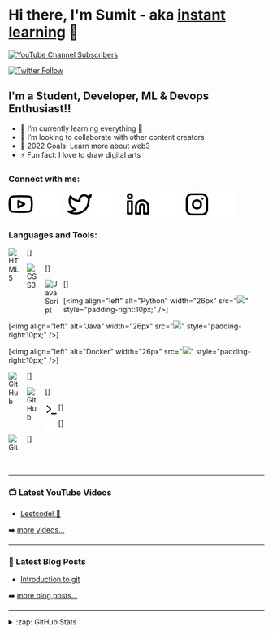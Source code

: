 # Hi there, I'm Sumit - aka [instant learning][youtube] 👋 

[![YouTube Channel Subscribers](https://img.shields.io/youtube/channel/subscribers/UCPIXa3qnZ4GRpZGxNa5SR5Q?logo=youtube&logoColor=red&style=for-the-badge)][youtube]

[![Twitter Follow](https://img.shields.io/twitter/follow/SumitSah_Jr?color=1DA1F2&logo=twitter&style=for-the-badge)](https://twitter.com/intent/follow?original_referer=https://github.com/SumitSah_Jr&screen_name=SumitSah_jr)



## I'm a Student, Developer, ML & Devops Enthusiast!!

- 🌱 I’m currently learning everything 🤣
- 👯 I’m looking to collaborate with other content creators
- 🥅 2022 Goals: Learn more about web3
- ⚡ Fun fact: I love to draw digital arts


### Connect with me:

[![website](./img/youtube-light.svg)](shorturl.at/cuJLO#gh-light-mode-only)
[![website](./img/youtube-dark.svg)](shorturl.at/cuJLO#gh-dark-mode-only)
&nbsp;&nbsp;
[![website](./img/twitter-light.svg)](https://twitter.com/SumitSah_Jr#gh-light-mode-only)
[![website](./img/twitter-dark.svg)](https://twitter.com/SumitSah_Jr#gh-dark-mode-only)
&nbsp;&nbsp;
[![website](./img/linkedin-light.svg)](https://www.linkedin.com/in/sumit-prasad-sah/#gh-light-mode-only)
[![website](./img/linkedin-dark.svg)](https://www.linkedin.com/in/sumit-prasad-sah/#gh-dark-mode-only)
&nbsp;&nbsp;
[![website](./img/instagram-light.svg)](https://www.instagram.com/sumitsah_jr/#gh-light-mode-only)
[![website](./img/instagram-dark.svg)](https://www.instagram.com/sumitsah_jr/#gh-dark-mode-only)

### Languages and Tools:

[<img align="left" alt="HTML5" width="26px" src="https://cdn.jsdelivr.net/gh/devicons/devicon/icons/html5/html5-original.svg" style="padding-right:10px;" />]

[<img align="left" alt="CSS3" width="26px" src="https://cdn.jsdelivr.net/gh/devicons/devicon/icons/css3/css3-original.svg" style="padding-right:10px;" />]

[<img align="left" alt="JavaScript" width="26px" src="https://cdn.jsdelivr.net/gh/devicons/devicon/icons/javascript/javascript-original.svg" style="padding-right:10px;" />]

[<img align="left" alt="Python" width="26px" src="<img src="https://cdn.jsdelivr.net/gh/devicons/devicon/icons/python/python-original.svg" />" style="padding-right:10px;" />]

[<img align="left" alt="Java" width="26px" src="<img src="https://cdn.jsdelivr.net/gh/devicons/devicon/icons/java/java-original.svg" />" style="padding-right:10px;" />]

[<img align="left" alt="Docker" width="26px" src="<img src="https://cdn.jsdelivr.net/gh/devicons/devicon/icons/docker/docker-original-wordmark.svg" />" style="padding-right:10px;" />]

[<img align="left" alt="GitHub" width="26px" src="https://user-images.githubusercontent.com/3369400/139447912-e0f43f33-6d9f-45f8-be46-2df5bbc91289.png" style="padding-right:10px;" />]

[<img align="left" alt="GitHub" width="26px" src="https://user-images.githubusercontent.com/3369400/139448065-39a229ba-4b06-434b-bc67-616e2ed80c8f.png" style="padding-right:10px;" />]

[<img align="left" alt="Terminal" width="26px" src="./img/terminal-light.svg" />]

[<img align="left" alt="Terminal" width="26px" src="./img/terminal-dark.svg" />]

[<img align="left" alt="Git" width="26px" src="https://cdn.jsdelivr.net/gh/devicons/devicon/icons/git/git-original.svg" style="padding-right:10px;" />]

<br />
<br />

---

### 📺 Latest YouTube Videos

<!-- YOUTUBE:START -->
- [Leetcode! 🤯](https://www.youtube.com/channel/UCPIXa3qnZ4GRpZGxNa5SR5Q/playlists)
<!-- YOUTUBE:END -->

➡️ [more videos...](https://www.youtube.com/channel/UCPIXa3qnZ4GRpZGxNa5SR5Q/featured)

---

### 📕 Latest Blog Posts

<!-- BLOG-POST-LIST:START -->
- [Introduction to git](https://medium.com/@er.sumitsah/introduction-to-git-30abde567749)
<!-- BLOG-POST-LIST:END -->

➡️ [more blog posts...](https://medium.com/@er.sumitsah)

---



<details>
  <summary>:zap: GitHub Stats</summary>

  <img align="left" alt="Sumit's GitHub Stats" src="https://github-readme-stats.vercel.app/api?username=Sumitsah0&show_icons=true&hide_border=false&title_color=ff652f&icon_color=FFE400&bg_color=09131B&text_color=ffffff&border_color=0c1a25%22" />

</details>

[twitter]: https://twitter.com/SumitSah_Jr
[youtube]: https://www.youtube.com/channel/UCPIXa3qnZ4GRpZGxNa5SR5Q/featured
[instagram]: https://www.instagram.com/sumitsah_jr/
[linkedin]: https://www.linkedin.com/in/sumit-prasad-sah/
